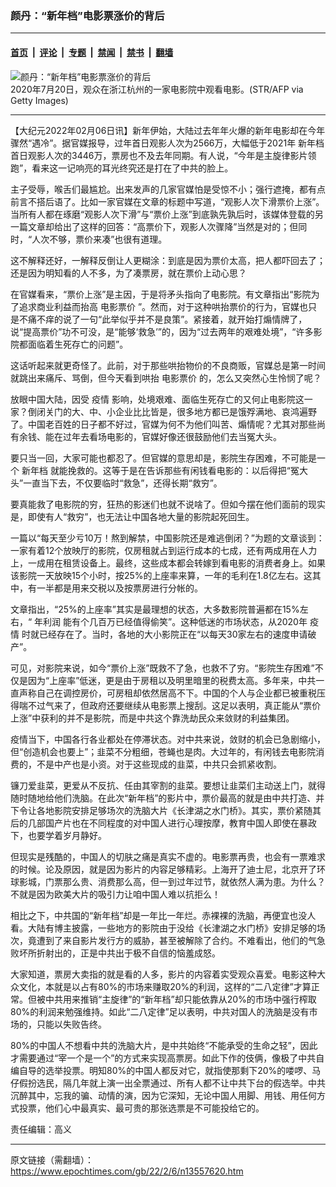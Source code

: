### 颜丹：“新年档”电影票涨价的背后

---

#### [首页](../../../..?n13557620) &nbsp;|&nbsp; [评论](../../../../../epoch-comment?n13557620) &nbsp;|&nbsp; [专题](../../../../../epoch-special?n13557620) &nbsp;|&nbsp; [禁闻](../../../../../epoch-news?n13557620) &nbsp;|&nbsp; [禁书](../../../../../books?n13557620) &nbsp;|&nbsp; [翻墙](https://github.com/gfw-breaker/nogfw/blob/master/README.md?n13557620)


<div><img alt="颜丹：“新年档”电影票涨价的背后" class="attachment-djy_600_400 size-djy_600_400 wp-post-image" src="https://i.epochtimes.com/assets/uploads/2022/02/id13557855-GettyImages-1227698005-.jpeg"/>
<div class="caption">
 2020年7月20日，观众在浙江杭州的一家电影院中观看电影。(STR/AFP via Getty Images)
</div></div><hr/><div class="post_content" id="artbody" itemprop="articleBody">
 <!-- article content begin -->
 <p>
  【大纪元2022年02月06日讯】新年伊始，大陆过去年年火爆的新年电影却在今年骤然“遇冷”。据官媒报导，过年首日观影人次为2566万，大幅低于2021年
  <ok href="https://www.epochtimes.com/gb/tag/%E6%96%B0%E5%B9%B4%E6%A1%A3.html">
   新年档
  </ok>
  首日观影人次的3446万，票房也不及去年同期。有人说，“今年是主旋律影片领跑”，看来这一记响亮的耳光终究还是打在了中共的脸上。
 </p>
 <p>
  主子受辱，喉舌们最尴尬。出来发声的几家官媒怕是受惊不小；强行遮掩，都有点前言不搭后语了。比如一家官媒在文章的标题中写道，“观影人次下滑票价上涨”。当所有人都在琢磨“观影人次下滑”与“票价上涨”到底孰先孰后时，该媒体登载的另一篇文章却给出了这样的回答：“高票价下，观影人次骤降”当然是对的；但同时，“人次不够，票价来凑”也很有道理。
 </p>
 <p>
  这不解释还好，一解释反倒让人更糊涂：到底是因为票价太高，把人都吓回去了；还是因为明知看的人不多，为了凑票房，就在票价上动心思？
 </p>
 <p>
  在官媒看来，“票价上涨”是主因，于是将矛头指向了电影院。有文章指出“影院为了追求商业利益而抬高
  <ok href="https://www.epochtimes.com/gb/tag/%E7%94%B5%E5%BD%B1%E7%A5%A8%E4%BB%B7.html">
   电影票价
  </ok>
  ”。然而，对于这种哄抬票价的行为，官媒也只是不痛不痒的说了一句“此举似乎并不是良策”。紧接着，就开始打煽情牌了，说“提高票价”功不可没，是“能够‘救急’”的，因为“过去两年的艰难处境”，“许多影院都面临着生死存亡的问题”。
 </p>
 <p>
  这话听起来就更奇怪了。此前，对于那些哄抬物价的不良商贩，官媒总是第一时间就跳出来痛斥、骂倒，但今天看到哄抬
  <ok href="https://www.epochtimes.com/gb/tag/%E7%94%B5%E5%BD%B1%E7%A5%A8%E4%BB%B7.html">
   电影票价
  </ok>
  的，怎么又突然心生怜悯了呢？
 </p>
 <p>
  放眼中国大陆，因受
  <ok href="https://www.epochtimes.com/gb/tag/%E7%96%AB%E6%83%85.html">
   疫情
  </ok>
  影响，处境艰难、面临生死存亡的又何止电影院这一家？倒闭关门的大、中、小企业比比皆是，很多地方都已是饿殍满地、哀鸿遍野了。中国老百姓的日子都不好过，官媒为何不为他们叫苦、煽情呢？尤其对那些尚有余钱、能在过年去看场电影的，官媒好像还很鼓励他们去当冤大头。
 </p>
 <p>
  要只当一回，大家可能也都忍了。但官媒的意思却是，影院生存困难，不可能是一个
  <ok href="https://www.epochtimes.com/gb/tag/%E6%96%B0%E5%B9%B4%E6%A1%A3.html">
   新年档
  </ok>
  就能挽救的。这等于是在告诉那些有闲钱看电影的：以后得把“冤大头”一直当下去，不仅要临时“救急”，还得长期“救穷”。
 </p>
 <p>
  要真能救了电影院的穷，狂热的影迷们也就不说啥了。但如今摆在他们面前的现实是，即使有人“救穷”，也无法让中国各地大量的影院起死回生。
 </p>
 <p>
  一篇以“每天至少亏10万！熬到解禁，中国影院还是难逃倒闭？”为题的文章谈到：一家有着12个放映厅的影院，仅房租就占到运行成本的七成，还有两成用在人力上，一成用在租赁设备上。最终，这些成本都会转嫁到看电影的消费者身上。如果该影院一天放映15个小时，按25%的上座率来算，一年的毛利在1.8亿左右。这其中，有一半都是用来交税以及按票房进行分帐的。
 </p>
 <p>
  文章指出，“25%的上座率”其实是最理想的状态，大多数影院普遍都在15%左右，“
  <ok href="https://www.epochtimes.com/gb/tag/%E5%B9%B4%E5%88%A9%E6%B6%A6.html">
   年利润
  </ok>
  能有个几百万已经值得偷笑”。这种低迷的市场状态，从2020年
  <ok href="https://www.epochtimes.com/gb/tag/%E7%96%AB%E6%83%85.html">
   疫情
  </ok>
  时就已经存在了。当时，各地的大小影院正在“以每天30家左右的速度申请破产”。
 </p>
 <p>
  可见，对影院来说，如今“票价上涨”既救不了急，也救不了穷。“影院生存困难”不仅是因为“上座率”低迷，更是由于房租以及明里暗里的税费太高。多年来，中共一直声称自己在调控房价，可房租却依然居高不下。中国的个人与企业都已被重税压得喘不过气来了，但政府还要继续从电影票上搜刮。这足以表明，真正能从“票价上涨”中获利的并不是影院，而是中共这个靠洗劫民众来敛财的利益集团。
 </p>
 <p>
  疫情当下，中国各行各业都处在停滞状态。对中共来说，敛财的机会已急剧缩小，但“创造机会也要上”；韭菜不分粗细，苍蝇也是肉。大过年的，有闲钱去电影院消费的，不是中产也是小资。对于这些现成的韭菜，中共只会抓紧收割。
 </p>
 <p>
  镰刀爱韭菜，更爱从不反抗、任由其宰割的韭菜。要想让韭菜们主动送上门，就得随时随地给他们洗脑。在此次“新年档”的影片中，票价最高的就是由中共打造、并下令让各地影院安排足够场次的洗脑大片《长津湖之水门桥》。其实，票价紧随其后的几部国产片也在不同程度的对中国人进行心理按摩，教育中国人即使在暴政下，也要学着岁月静好。
 </p>
 <p>
  但现实是残酷的，中国人的切肤之痛是真实不虚的。电影票再贵，也会有一票难求的时候。论及原因，就是因为影片的内容足够精彩。上海开了迪士尼，北京开了环球影城，门票那么贵、消费那么高，但一到过年过节，就依然人满为患。为什么？不就是因为欧美大片的吸引力让咱中国人难以抗拒么！
 </p>
 <p>
  相比之下，中共国的“新年档”却是一年比一年烂。赤裸裸的洗脑，再便宜也没人看。大陆有博主披露，一些地方的影院由于没给《长津湖之水门桥》安排足够的场次，竟遭到了来自影片发行方的威胁，甚至被解除了合约。不难看出，他们的气急败坏所折射出的，正是中共出于极不自信的恼羞成怒。
 </p>
 <p>
  大家知道，票房大卖指的就是看的人多，影片的内容着实受观众喜爱。电影这种大众文化，本就是以占有80%的市场来赚取20%的利润，这样的“二八定律”才算正常。但被中共用来推销“主旋律”的“新年档”却只能依靠从20%的市场中强行榨取80%的利润来勉强维持。如此“二八定律”足以表明，中共对国人的洗脑是没有市场的，只能以失败告终。
 </p>
 <p>
  80%的中国人不想看中共的洗脑大片，是中共始终“不能承受的生命之轻”，因此才需要通过“宰一个是一个”的方式来实现高票房。如此下作的伎俩，像极了中共自编自导的选举投票。明知80%的中国人都反对它，就指使那剩下20%的喽啰、马仔假扮选民，隔几年就上演一出全票通过、所有人都不让中共下台的假选举。中共沉醉其中，忘我的骗、动情的演，因为它深知，无论中国人用脚、用钱、用任何方式投票，他们心中最真实、最可贵的那张选票是不可能投给它的。
 </p>
 <p>
  责任编辑：高义
 </p>
 <!-- article content end -->
 <div id="below_article_ad">
 </div>
</div>


---

原文链接（需翻墙）：https://www.epochtimes.com/gb/22/2/6/n13557620.htm